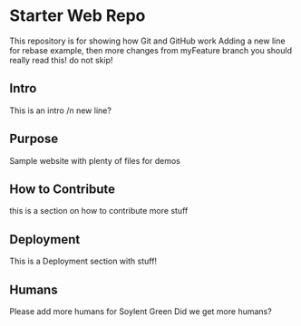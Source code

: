 # Starter Web Repo

This repository is for showing how Git and GitHub work
Adding a new line for rebase example, then more changes from myFeature branch
you should really read this! do not skip!

## Intro
This is an intro
/n new line?

## Purpose

Sample website with plenty of files for demos

## How to Contribute
this is a section on how to contribute
more stuff


## Deployment
This is a Deployment section with stuff!

## Humans
Please add more humans for Soylent Green
Did we get more humans?